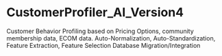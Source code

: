 # CustomerProfiler_AI_Version4
Customer Behavior Profiling based on Pricing Options, community membership data, ECOM data. 
Auto-Normalization, Auto-Standardization, Feature Extraction, Feature Selection
Database Migration/Integration
